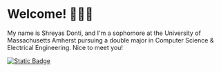 # Welcome! 👋👋👋
My name is Shreyas Donti, and I'm a sophomore at the University of Massachusetts Amherst pursuing a double major in Computer Science & Electrical Engineering. Nice to meet you!

[![Static Badge](https://img.shields.io/badge/linkedin-blue?style=for-the-badge&logo=linkedin)](https://www.linkedin.com/in/shreyasdonti/)

